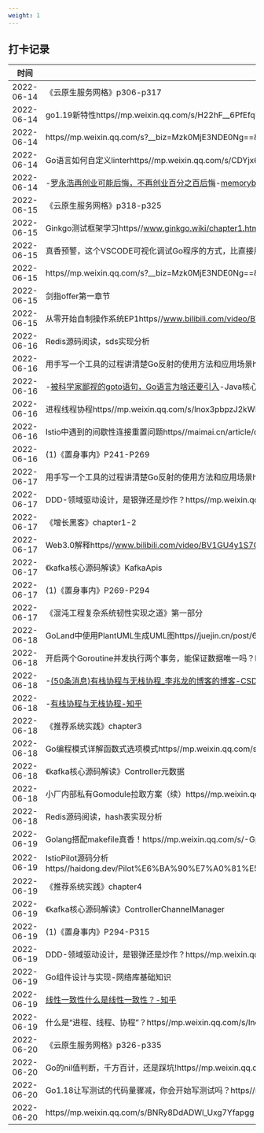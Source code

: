 ```yaml
---
weight: 1
---
```


## 打卡记录
| 时间  |  内容  |
 | ---- | ---- | 
| 2022-06-14 |《云原生服务网格》p306-p317| 
| 2022-06-14 |go1.19新特性https//mp.weixin.qq.com/s/H22hF__6PfEfqEm307F0TA| 
| 2022-06-14 |https//mp.weixin.qq.com/s?__biz=Mzk0MjE3NDE0Ng==&ampmid=2247500089&ampidx=1&ampsn=9a3fd6e585b0fd1ec528599ead6677c6&ampchksm=c2c5bb94f5b2328224fbc1309718ac7e022bfa32dbf3d6f593b23f2f58ffd0910fe80de05a7f&ampscene=178&ampcur_album_id=2123743679373688834#rd| 
| 2022-06-14 |Go语言如何自定义linterhttps//mp.weixin.qq.com/s/CDYjx6XriUKkRZRXx7BsPg| 
| 2022-06-14 |-[罗永浩再创业可能后悔，不再创业百分之百后悔](https//mp.weixin.qq.com/s/Dkacv81LJQWDPPIFuH45Qg)-[memoryballast和autogctuner成为历史](https//mp.weixin.qq.com/s/ry9HpZqFt4nZD_BZYLUBeA)-[go1.19新特性](https//mp.weixin.qq.com/s/H22hF__6PfEfqEm307F0TA)| 
| 2022-06-15 |《云原生服务网格》p318-p325| 
| 2022-06-15 |Ginkgo测试框架学习https//www.ginkgo.wiki/chapter1.html| 
| 2022-06-15 |真香预警，这个VSCODE可视化调试Go程序的方式，比直接用dlv命令香多了https//mp.weixin.qq.com/s/pmNCkj55UeCx2LosjF9mjA| 
| 2022-06-15 |https//mp.weixin.qq.com/s?__biz=Mzk0MjE3NDE0Ng==&ampmid=2247500119&ampidx=1&ampsn=f46331f70677aba168243040a96be1c0&ampchksm=c2c5bbfaf5b232ec6ed2187d0a8ae3a6001ab5997b9ee838f3b32aa892d9a41157473e90195f&ampscene=178&ampcur_album_id=2123743679373688834#rd| 
| 2022-06-15 |剑指offer第一章节| 
| 2022-06-15 |从零开始自制操作系统EP1https//www.bilibili.com/video/BV1es411h7Vj/?spm_id_from=333.788&ampvd_source=ddd92b86a95ed74ed7be3334cdeeba32| 
| 2022-06-16 |Redis源码阅读，sds实现分析| 
| 2022-06-16 |用手写一个工具的过程讲清楚Go反射的使用方法和应用场景https//mp.weixin.qq.com/s/hePjIjRDCryXB1BgJoYuEA| 
| 2022-06-16 |-[被科学家鄙视的goto语句，Go语言为啥还要引入](https//mp.weixin.qq.com/s/GigBEdYq_QX_-TCEEV_tKA)-Java核心技术·卷1第四章| 
| 2022-06-16 |进程线程协程https//mp.weixin.qq.com/s/lnox3pbpzJ2kWlhHKmrQow| 
| 2022-06-16 |Istio中遇到的间歇性连接重置问题https//maimai.cn/article/detail?fid=1716626083&ampefid=exAQgZXTj-4Tzk8rKYSjiA| 
| 2022-06-16 |(1)《置身事内》P241-P269| 
| 2022-06-17 |用手写一个工具的过程讲清楚Go反射的使用方法和应用场景https//mp.weixin.qq.com/s/hePjIjRDCryXB1BgJoYuEA| 
| 2022-06-17 |DDD-领域驱动设计，是银弹还是炒作？https//mp.weixin.qq.com/s/y1_wzqsbBTJoHqrJCiszwA| 
| 2022-06-17 |《增长黑客》chapter1-2| 
| 2022-06-17 |Web3.0解释https//www.bilibili.com/video/BV1GU4y1S7Gf?spm_id_from=333.337.search-card.all.click&ampvd_source=30def460b899e119f9e65c8527def068| 
| 2022-06-17 |《kafka核心源码解读》KafkaApis| 
| 2022-06-17 |(1)《置身事内》P269-P294| 
| 2022-06-17 |《混沌工程复杂系统韧性实现之道》第一部分| 
| 2022-06-18 |GoLand中使用PlantUML生成UML图https//juejin.cn/post/6844903969903345678| 
| 2022-06-18 |开启两个Goroutine并发执行两个事务，能保证数据唯一吗？https//mp.weixin.qq.com/s/DqRZo8V2EHMHQ92mcT7RHg| 
| 2022-06-18 |-[(50条消息)有栈协程与无栈协程_李兆龙的博客的博客-CSDN博客_无栈协程](https//blog.csdn.net/weixin_43705457/article/details/106924435)-[有栈协程与无栈协程-知乎](https//zhuanlan.zhihu.com/p/330606651)-[(50条消息)理解无栈协程_liuyuan185442111的博客-CSDN博客_无栈协程](https//blog.csdn.net/liuyuan185442111/article/details/123151817)| 
| 2022-06-18 |-[有栈协程与无栈协程-知乎](https//zhuanlan.zhihu.com/p/330606651)| 
| 2022-06-18 |《推荐系统实践》chapter3| 
| 2022-06-18 |Go编程模式详解函数式选项模式https//mp.weixin.qq.com/s/Qz8peZ0qqB406oIdotG7xw| 
| 2022-06-18 |《kafka核心源码解读》Controller元数据| 
| 2022-06-18 |小厂内部私有Gomodule拉取方案（续）https//mp.weixin.qq.com/s/s6daq8zGqGGvNHMpf2SW0g| 
| 2022-06-18 |Redis源码阅读，hash表实现分析| 
| 2022-06-19 |Golang搭配makefile真香！https//mp.weixin.qq.com/s/-GpHmDlsLLz0xxV9WYxPvQ| 
| 2022-06-19 |IstioPilot源码分析https//haidong.dev/Pilot%E6%BA%90%E7%A0%81%E5%88%86%E6%9E%90%EF%BC%88%E4%B8%80%EF%BC%89/https//haidong.dev/Pilot%E6%BA%90%E7%A0%81%E5%88%86%E6%9E%90%EF%BC%88%E4%BA%8C%EF%BC%89/https//haidong.dev/Pilot%E6%BA%90%E7%A0%81%E5%88%86%E6%9E%90%EF%BC%88%E4%B8%89%EF%BC%89/| 
| 2022-06-19 |《推荐系统实践》chapter4| 
| 2022-06-19 |《kafka核心源码解读》ControllerChannelManager| 
| 2022-06-19 |(1)《置身事内》P294-P315| 
| 2022-06-19 |DDD-领域驱动设计，是银弹还是炒作？https//mp.weixin.qq.com/s/y1_wzqsbBTJoHqrJCiszwA| 
| 2022-06-19 |Go组件设计与实现-网络库基础知识| 
| 2022-06-19 |[线性一致性什么是线性一致性？-知乎](https//zhuanlan.zhihu.com/p/42239873)| 
| 2022-06-19 |什么是“进程、线程、协程”？https//mp.weixin.qq.com/s/lnox3pbpzJ2kWlhHKmrQow| 
| 2022-06-20 |《云原生服务网格》p326-p335| 
| 2022-06-20 |Go的nil值判断，千方百计，还是踩坑!https//mp.weixin.qq.com/s/BwqHMhc2WtAY_R-UffNQ4w| 
| 2022-06-20 |Go1.18让写测试的代码量骤减，你会开始写测试吗？https//mp.weixin.qq.com/s/7I0zB_AsltzDLmc9ew48Bg| 
| 2022-06-20 |https//mp.weixin.qq.com/s/BNRy8DdADWl_Uxg7Yfapgg| 